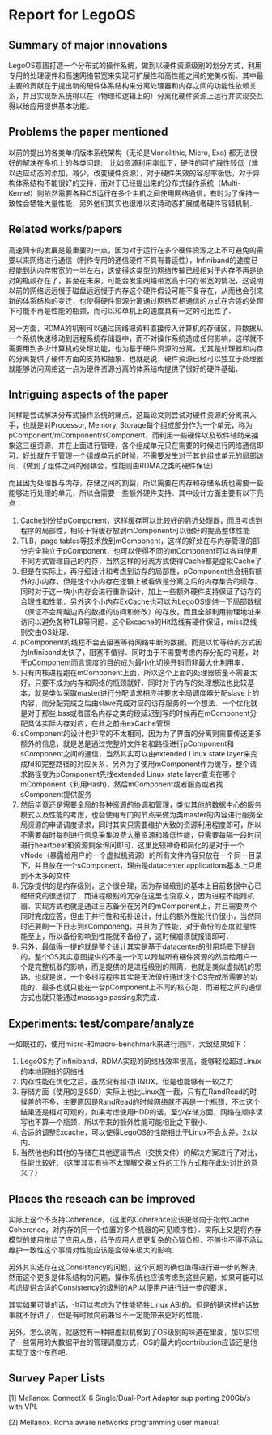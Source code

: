 # Report for LegoOS

## Summary of major innovations

LegoOS意图打造一个分布式的操作系统，做到以硬件资源级别的划分方式，利用专用的处理硬件和高速网络带宽来实现可扩展性和高性能之间的完美权衡．其中最主要的贡献在于提出新的硬件体系结构来分离处理器和内存之间的功能性依赖关系，并且实现新系统得以在（物理和逻辑上的）分离化硬件资源上运行并实现交互得以给应用提供基本功能．

## Problems the paper mentioned

以前的提出的各类单机版本系统架构（无论是Monolithic, Micro, Exo) 都无法很好的解决在多机上的各类问题:　比如资源利用率低下，硬件的可扩展性较低（难以适应动态的添加，减少，改变硬件资源），对于硬件失效的容忍率极低，对于异构体系结构不能很好的支持．而对于已经提出来的分布式操作系统（Multi-Kernel）则依然需要各种OS运行在多个主机之间使用网络通信，有时为了保持一致性会牺牲大量性能，另外他们其实也很难以支持动态扩展或者硬件容错机制．



## Related works/papers

高速网卡的发展是最重要的一点，因为对于运行在多个硬件资源之上不可避免的需要以来网络进行通信（制作专用的通信硬件不具有普适性），Infiniband的速度已经能到达内存带宽的一半左右，这使得这类型的网络传输已经相对于内存不再是绝对的瓶颈存在了，甚至在未来，可能会发生网络带宽高于内存带宽的情况，这说明以前的网络远远慢于磁盘远远慢于内存这个硬件假设可能不复存在，从而也会引来新的体系结构的变迁，也使得硬件资源分离通过网络互相通信的方式在合适的处理下可能不再是性能的瓶颈，而可以和单机上的速度具有一定的可比性了．

另一方面，RDMA的机制可以通过网络把资料直接传入计算机的存储区，将数据从一个系统快速移动到远程系统存储器中，而不对操作系统造成任何影响，这样就不需要用到多少计算机的处理功能，也为基于硬件资源的分离，尤其是处理器和内存的分离提供了硬件方面的支持和抽象．也就是说，硬件资源已经可以独立于处理器就能够访问网络这一点为硬件资源分离的体系结构提供了很好的硬件基础．



## Intriguing aspects of the paper

同样是尝试解决分布式操作系统的痛点，这篇论文则尝试对硬件资源的分离来入手，也就是对Processor, Memory, Storage每个组成部分作为一个单元，称为pComponent/mComponent/sComponent，而利用一些硬件以及软件辅助来抽象这三组资源，并在上面进行管理，各个组成单元只在需要的时候进行网络通信即可．好处就在于管理一个组成单元的时候，不需要发生对于其他组成单元的局部访问．（做到了组件之间的弱耦合，性能则由RDMA之类的硬件保证）

而且因为处理器与内存，存储之间的割裂，所以需要在内存和存储系统也需要一些能够进行处理的单元，所以会需要一些额外硬件支持．其中设计方面主要有以下亮点：

1. Cache划分给pComponent，这样缓存可以比较好的靠近处理器，而且考虑到程序的局部性，相较于将缓存放到mComponent可以很好的提高整体性能
2. TLB，page tables等技术放到mComponent，这样的好处在与内存管理的部分完全独立于pComponent，也可以使得不同的mComponent可以各自使用不同方式管理自己的内存，当然这样的分离方式使得Cache都是虚拟Cache了
3. 但是在实际上，再仔细设计和考虑到访存的局部性，pComponent也会拥有额外的小内存，但是这个小内存在逻辑上被看做是分离之后的内存集合的缓存．同时对于这一块小内存会进行重新设计，加上一些额外硬件支持保证了访存的合理性和性能．另外这个小内存ExCache也可以为LegoOS提供一下局部数据（保证不会跨越边界的数据的访问和修改）的存放，而且全部利用物理地址来访问以避免各种TLB等问题．这个Excache的Hit路线有硬件保证，miss路线则交由OS处理．
4. pComponent的线程不会去阻塞等待网络中断的数据，而是以忙等待的方式因为Infiniband太快了，阻塞不值得．同时由于不需要考虑内存分配的问题，对于pComponent而言调度的目的成为最小化切换开销而非最大化利用率．
5. 只有内核进程跑在mComponent上面，所以这个上面的处理器质量不需要太好，只要不成为内存和网络的瓶颈就好．同时对于内存的处理想法也比较基本，就是类似采取master进行分配请求相应并要求全局调度器分配slave上的内容，而分配完成之后由slave完成对应的访存服务的一个想法．一个优化就是对于那些.bss或者匿名内存之类的段延迟到写的时候再在mComponent分配具体实际内存对应，在此之前由exCache管理．
6. sComponent的设计也非常的不太相同，因为为了界面的分离则需要传送更多额外的信息，就是总是通过完整的文件名和路径进行pComponent和sComponent之间的通信，当然其实可以由extended Linux state layer来完成fd和完整路径的对应关系．另外为了使用mComponent作为缓存，整个请求路径变为pComponent先找extended Linux state layer查询在哪个mComponent（利用Hash)，然后mComponent或者服务或者找sComponent提供服务
7. 然后毕竟还是需要全局的各种资源的协调和管理，类似其他的数据中心的服务模式以及性能的考虑，也会使用专门的节点来做为类master的内容进行服务全局资源的申请调度请求，同时其实只需要维护大致的资源利用程度即可，所以不需要每时每刻进行信息采集浪费大量资源和降低性能，只需要每隔一段时间进行heartbeat和资源剩余询问即可．这里比较神奇和简化的是对于一个vNode（暴露给用户的一个虚拟机资源）的所有文件内容只放在一个同一目录下，并且放在一个sComponent，理由是datacenter applications基本上只用到不太多的文件
8. 冗杂提供的是内存级别，这个很合理，因为存储级别的基本上目前数据中心已经研究的很透彻了，而进程级别的冗杂在这里也没意义，因为进程不能跨机器．实现方式也就是通过日志备份在另外的mComponent上，并且需要两个同时完成应答，但由于并行性和拓扑设计，付出的额外性能代价很小，当然同时还要刷一下日志到sComponeng，并且为了性能，对于备份的态度就是性能至上，所以备份影响到性能就不备份了，这时候崩溃就报错即可．
9. 另外，最值得一提的就是整个设计其实是基于datacenter的引用场景下提到的，整个OS其实意图提供的不是一个可以跨越所有硬件资源的然后给用户一个是完整机器的影响，而是提供的是进程级别的隔离，也就是类似虚拟机的思路．也就是说，一个多线程程序其实是无法很好通过这个OS完成所需要的功能的，最多也就只能在一台pComponent上不同的核心跑．而进程之间的通信方式也就只能通过massage passing来完成．

## Experiments: test/compare/analyze

一如既往的，使用micro-和macro-benchmark来进行测评，大致结果如下：

1. LegoOS为了Infiniband，RDMA实现的网络栈效率很高，能够轻松超过Linux的本地网络的网络栈
2. 内存性能在优化之后，虽然没有超过LINUX，但是也能够有一较之力
3. 存储方面（使用的是SSD）实际上也比Linux差一截，只有在RandRead的时候差的不多，主要原因是RandRead的时候网络就不再是一个瓶颈．不过这个结果还是相对可观的，如果考虑使用HDD的话，至少存储方面，网络在顺序读写也不算一个瓶颈，所以带来的额外性能可能相比之下很小．
4. 合适的调整Excache，可以使得LegoOS的性能相比于Linux不会太差，2x以内．
5. 当然他也和其他的存储在其他逻辑节点（交换文件）的解决方案进行了对比，性能比较好．（这里其实有些不太理解交换文件的工作方式和在此处对比的意义？）

## Places the reseach can be improved

实际上这个不支持Coherence，（这里的Coherence应该更倾向于指代Cache Coherence，对内存的同一个位置的多个机器的可见顺序性）．实际上又是将内存模型的使用推给了应用人员，给予应用人员更复杂的心智负担．不够也不得不承认维护一致性这个事情对性能应该是会带来极大的影响．

另外其实还存在这Consistency的问题，这个问题的确也值得进行进一步的解决，然而这个更多是体系结构的问题，操作系统也应该考虑到这些问题，如果可能可以考虑提供合适的Consistency的级别的API以便用户进行进一步的要求．

其实如果可能的话，也可以考虑为了性能牺牲Linux ABI的，但是的确这样的话故事就不好讲了，但是有时候向前兼容不一定能带来更好的性能．

另外，怎么说呢，就感觉有一种把虚拟机做到了OS级别的味道在里面，加以实现了一些常用的大数据平台的管理调度方式，OS的最大的contribution应该还是他实现了这个东西吧．

## Survey Paper Lists

[1]  Mellanox. ConnectX-6 Single/Dual-Port Adapter sup porting 200Gb/s with VPI.

[2]  Mellanox. Rdma aware networks programming user manual.